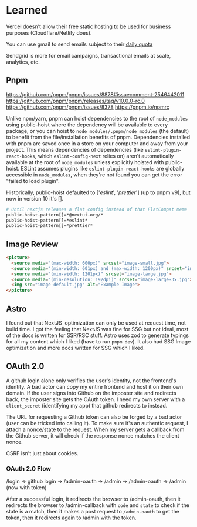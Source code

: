 # Learned

Vercel doesn't allow their free static hosting to be used for business purposes (Cloudflare/Netlify does).

You can use gmail to send emails subject to their [daily quota](https://developers.google.com/gmail/api/reference/quota)

Sendgrid is more for email campaigns, transactional emails at scale, analytics, etc.

## Pnpm

https://github.com/pnpm/pnpm/issues/8878#issuecomment-2546442011
https://github.com/pnpm/pnpm/releases/tag/v10.0.0-rc.0
https://github.com/pnpm/pnpm/issues/8378
https://pnpm.io/npmrc

Unlike npm/yarn, pnpm can hoist dependencies to the root of `node_modules` using public-hoist where the dependency will be available to every package, or you can hoist to `node_modules/.pnpm/node_modules` (the default) to benefit from the file/installation benefits of pnpm. Dependencies installed with pnpm are saved once in a store on your computer and away from your project. This means dependencies of dependencies (like `eslint-plugin-react-hooks`, which `eslint-config-next` relies on) aren’t automatically available at the root of `node_modules` unless explicitly hoisted with public-hoist. ESLint assumes plugins like `eslint-plugin-react-hooks` are globally accessible in `node_modules`, when they're not found you can get the error "failed to load plugin". 

Historically, public-hoist defaulted to ['*eslint*', '*prettier*'] (up to pnpm v9), but now in version 10 it's [].

```sh
# Until nextjs releases a flat config instead of that FlatCompat meme
public-hoist-pattern[]=*@nextui-org/*
public-hoist-pattern[]=*eslint*
public-hoist-pattern[]=*prettier*
```

## Image Review

```html
<picture>
  <source media="(max-width: 600px)" srcset="image-small.jpg">
  <source media="(min-width: 601px) and (max-width: 1200px)" srcset="image-medium.jpg">
  <source media="(min-width: 1201px)" srcset="image-large.jpg">
  <source media="(min-resolution: 192dpi)" srcset="image-large-3x.jpg">
  <img src="image-default.jpg" alt="Example Image">
</picture>
```

## Astro

I found out that NextJS <Image> optimization can only be used at request time, not build time.
I got the feeling that NextJS was fine for SSG but not ideal, most of the docs is written for SSR/RSC stuff.
Astro uses zod to generate typings for all my content which I liked (have to run `pnpm dev`).
It also had SSG Image optimization and more docs written for SSG which I liked.

## OAuth 2.0

A github login alone only verifies the user's identity, not the frontend's identity.
A bad actor can copy my entire frontend and host it on their own domain.
If the user signs into Github on the imposter site and redirects back, the imposter site gets the OAuth token.
I need my own server with a `client_secret` (identifying my app) that github redirects to instead.

The URL for requesting a Github token can also be forged by a bad actor (user can be tricked into calling it).
To make sure it's an authentic request, I attach a nonce/state to the request.
When my server gets a callback from the Github server, it will check if the response nonce matches the client nonce.

CSRF isn't just about cookies.

### OAuth 2.0 Flow

/login -> github login -> /admin-oauth -> /admin -> /admin-oauth -> /admin (now with token)

After a successful login, it redirects the browser to /admin-oauth, then it redirects the browser to /admin-callback with `code` and `state` to check if the state is a match, then it makes a post request to `/admin-oauth` to get the token, then it redirects again to /admin with the token.
